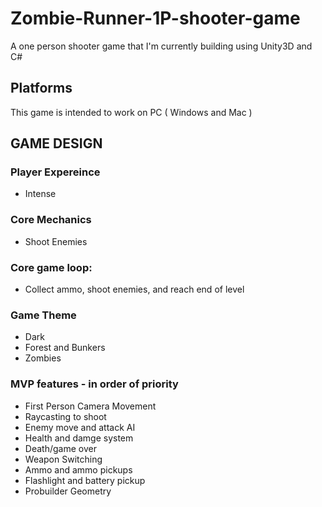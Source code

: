 # Zombie-Runner-1P-shooter-game
A one person shooter game that I'm currently building using Unity3D and C#

## Platforms
This game is intended to work on PC ( Windows and Mac )

## GAME DESIGN

### Player Expereince
- Intense

### Core Mechanics
- Shoot Enemies

### Core game loop:
- Collect ammo, shoot enemies, and reach end of level

### Game Theme 
- Dark
- Forest and Bunkers
- Zombies

### MVP features - in order of priority
- First Person Camera Movement
- Raycasting to shoot
- Enemy move and attack AI
- Health and damge system
- Death/game over
- Weapon Switching 
- Ammo and ammo pickups
- Flashlight and battery pickup
- Probuilder Geometry

